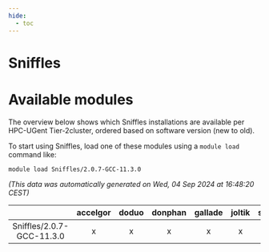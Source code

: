 ```yaml
---
hide:
  - toc
---
```


Sniffles
========

# Available modules


The overview below shows which Sniffles installations are available per HPC-UGent Tier-2cluster, ordered based on software version (new to old).

To start using Sniffles, load one of these modules using a `module load` command like:

```shell
module load Sniffles/2.0.7-GCC-11.3.0
```

*(This data was automatically generated on Wed, 04 Sep 2024 at 16:48:20 CEST)*  

| |accelgor|doduo|donphan|gallade|joltik|shinx|skitty|
| :---: | :---: | :---: | :---: | :---: | :---: | :---: | :---: |
|Sniffles/2.0.7-GCC-11.3.0|x|x|x|x|x|-|x|
